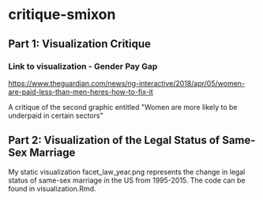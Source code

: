 # critique-smixon

## Part 1: Visualization Critique

### Link to visualization - Gender Pay Gap 
<https://www.theguardian.com/news/ng-interactive/2018/apr/05/women-are-paid-less-than-men-heres-how-to-fix-it> 

A critique of the second graphic entitled "Women are more likely to be underpaid in certain sectors" 

## Part 2: Visualization of the Legal Status of Same-Sex Marriage
My static visualization facet_law_year.png represents the change in legal status of same-sex marriage in the US from 1995-2015. The code can be found in visualization.Rmd. 


